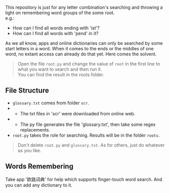 This repository is just for any letter combination's searching and throwing a light on remembering word groups of the some root.  
e.g.:
* How can I find all words ending with 'ist'?
* How can I find all words with 'pend' in it?  

As we all know, apps and online dictionaries can only be searched by some start letters in a word. When it comes to the ends or the middles of one word, no extant access can already do that yet.  Here comes the solvent.
>Open the file `root.py` and change the value of `root` in the first line to what you want to search and then run it.   
You can find the result in the roots folder.

## File Structure
* `glossary.txt` comes from folder `scr`.   
* * The txt files in 'scr' were downloaded from online web. 
* * The py file generates the file  'glossary.txt', then take some regex replacements.
* `root.py` takes the role for searching. Results will be in the folder `roots`.  
>Don't delete `root.py` and `glossary.txt`. As for others, just do whatever as you like.

## Words Remembering
Take app '欧路词典' for help which supports finger-touch word search. And you can add any dictionary to it.
